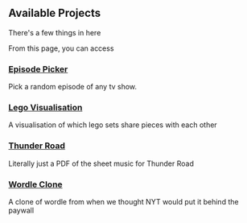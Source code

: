 ## Available Projects
There's a few things in here

From this page, you can access
### [Episode Picker](https://dylan0d.github.io/public/episodePicker/)
Pick a random episode of any tv show.<br />

### [Lego Visualisation](https://dylan0d.github.io/public/lego.html)
A visualisation of which lego sets share pieces with each other

### [Thunder Road](https://dylan0d.github.io/public/ThunderRoad.pdf)
Literally just a PDF of the sheet music for Thunder Road

### [Wordle Clone](https://dylan0d.github.io/public/indieWordGame/)
A clone of wordle from when we thought NYT would put it behind the paywall
